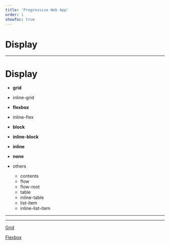 ```yaml
---
title: 'Progressive Web App'
order: 1
showToc: true
---
```



# Display

---

# **Display**

- **grid**
- inline-grid
- **flexbox**
- inline-flex

- **block**
- **inline-block**
- **inline**
- **none**
- others
    - contents
    - flow
    - flow-root
    - table
    - inline-table
    - list-item
    - inline-list-item

---

---

[Grid](Display.md)

[Flexbox](Display%20c86addb0fee14f5697fb1a2a658f2804/Flexbox%20d782a791ff5245a9a5c393200b7f995c.md)